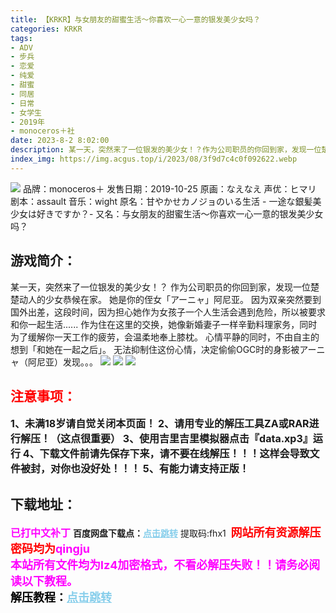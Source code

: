 ```yaml
---
title: 【KRKR】与女朋友的甜蜜生活～你喜欢一心一意的银发美少女吗？
categories: KRKR
tags:
- ADV
- 步兵
- 恋爱
- 纯爱
- 甜蜜
- 同居
- 日常
- 女学生
- 2019年
- monoceros＋社
date: 2023-8-2 8:02:00
description: 某一天，突然来了一位银发的美少女！？作为公司职员的你回到家，发现一位楚楚动人的少女恭候在家。她是你的侄女「アーニャ」阿尼亚。因为双亲突然要到国外出差，这段时间，因为担心她作为女孩子一个人生活会遇到危险，所以被要求和你一起生活......作为住在这里的交换，她像新婚妻子一样辛勤料理家务，同时为了缓解你一天工作的疲劳，会温柔地奉上膝枕。心情平静的同时，不由自主的想到「和她在一起之后」。无法抑制住这份心情，决定偷偷OGC时的身影被アーニャ（阿尼亚）发现。。。
index_img: https://img.acgus.top/i/2023/08/3f9d7c4c0f092622.webp
---
```

![](https://img.acgus.top/i/2023/08/3f9d7c4c0f092622.webp)
品牌：monoceros＋
发售日期：2019-10-25
原画：なえなえ
声优：ヒマリ
剧本：assault
音乐：wight
原名：甘やかせカノジョのいる生活 - 一途な銀髪美少女は好きですか？-
又名：与女朋友的甜蜜生活～你喜欢一心一意的银发美少女吗？

## 游戏简介：
某一天，突然来了一位银发的美少女！？
作为公司职员的你回到家，发现一位楚楚动人的少女恭候在家。
她是你的侄女「アーニャ」阿尼亚。
因为双亲突然要到国外出差，这段时间，因为担心她作为女孩子一个人生活会遇到危险，所以被要求和你一起生活......
作为住在这里的交换，她像新婚妻子一样辛勤料理家务，同时为了缓解你一天工作的疲劳，会温柔地奉上膝枕。
心情平静的同时，不由自主的想到「和她在一起之后」。
无法抑制住这份心情，决定偷偷OGC时的身影被アーニャ（阿尼亚）发现。。。
![](https://img.acgus.top/i/2023/08/826c5184ef092630.webp)
![](https://img.acgus.top/i/2023/08/f631121b4d092627.webp)
![](https://img.acgus.top/i/2023/08/2c1996bd6f092624.webp)




## <font color=#FF0000 >注意事项：</font>
<font size=3><b>1、未满18岁请自觉关闭本页面！
2、请用专业的解压工具ZA或RAR进行解压！（这点很重要）
3、使用吉里吉里模拟器点击『data.xp3』运行
4、下载文件前请先保存下来，请不要在线解压！！！这样会导致文件被封，对你也没好处！！！
5、有能力请支持正版！</b></font>

## 下载地址：
<font color=#FF00FF size=3><b>已打中文补丁</b></font>
<b>百度网盘下载点：</b><a href="https://pan.baidu.com/s/1Amr2sNmmKrDC7SvSQTwVsA?pwd=fhx1" style="color: #87CEEB;"><b>点击跳转</b></a> 提取码:fhx1
<a style="padding: 0" href="https://post.qingju.org/AD/"><img style="max-width:100%" src="https://img.acgus.top/i/2024/07/478f689b8021d8d499ab43d21acf137a.gif" alt=""></a>
<b><font color=#FF0000 size=4>网站所有资源解压密码均为</b></font><b><font color=#FF00FF size=4>qingju</font><font color=#FF0000 ></font></b><br><b><font color=#FF00FF size=4>本站所有文件均为lz4加密格式，不看必解压失败！！请务必阅读以下教程。</b></font><br><b><font color=#000 size=4>解压教程：</b><a href="https://post.qingju.org/tutorial/000/" style="color: #87CEEB;"><b>点击跳转</b></a>
